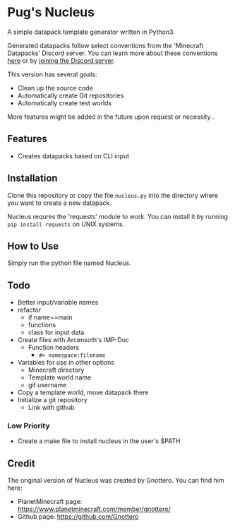 # Pug's Nucleus
A simple datapack template generator written in Python3.

Generated datapacks follow select conventions from the 'Minecraft Datapacks' Discord server. You can learn more about these conventions [here](https://mc-datapacks.github.io/en/) or by [joining the Discord server](https://discord.gg/whFfamE).

This version has several goals:
- Clean up the source code
- Automatically create Git repositories
- Automatically create test worlds

More features might be added in the future upon request or necessity .

## Features
- Creates datapacks based on CLI input

## Installation
Clone this repository or copy the file `nucleus.py` into the directory where you want to create a new datapack.

Nucleus requres the 'requests' module to work. You can install it by running `pip install requests` on UNIX systems.

## How to Use
Simply run the python file named Nucleus.

## Todo
- Better input/variable names
- refactor
    - if name==main
    - functions
    - class for input data
- Create files with Arcensoth's IMP-Doc
    - Function headers
        - `#> namespace:filename`
- Variables for use in other options
    - Minecraft directory
    - Template world name
    - git username
- Copy a template world, move datapack there
- Initialize a git repository
    - Link with github

### Low Priority
- Create a make file to install nucleus in the user's $PATH

## Credit
The original version of Nucleus was created by Gnottero. You can find him here:

  - PlanetMinecraft page: https://www.planetminecraft.com/member/gnottero/
  - Github page: https://github.com/Gnottero

